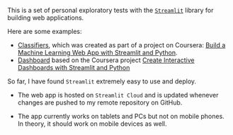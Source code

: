 
This is a set of personal exploratory tests with the [`Streamlit`](https://streamlit.io/) library for building web applications.

Here are some examples:
-  [Classifiers](https://webappsandbox-clennon.streamlit.app/Classifiers), which was created as part of a project on Coursera: [Build a Machine Learning Web App with Streamlit and Python](https://www.coursera.org/projects/machine-learning-streamlit-python).
- [Dashboard](https://webappsandbox-clennon.streamlit.app/Dashboard) based on the Coursera project [Create Interactive Dashboards with Streamlit and Python](https://www.coursera.org/projects/interactive-dashboards-streamlit-python)

So far, I have found `Streamlit` extremely easy to use and deploy.

- The web app is hosted on `Streamlit Cloud` and is updated whenever changes are pushed to my remote repository on GitHub.

- The app currently works on tablets and PCs but not on mobile phones. In theory, it should work on mobile devices as well. 



